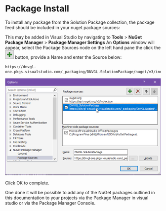 # Package Install
To install any package from the Solution Package collection, the package feed should be included in your nuget package sources:


This may be added in Visual Studio by navigating to **Tools** > **NuGet Package Manager** > **Package Manager Settings**
An **Options** window will appear, select the Package Sources node on the left hand pane the click the ![Add nuget package button](images//nuget-package-add-button.png) button, provide a Name and enter the Source below:
```
https://dnvgl-one.pkgs.visualstudio.com/_packaging/DNVGL.SolutionPackage/nuget/v3/index.json
```
![Package sources configuration](images//DNV.OAuth.Web/add-feed.png)

Click OK to complete.

One done it will be possible to add any of the NuGet packages outlined in this documentation to your projects via the Package Manager in visual studio or via the Package Manager Console.